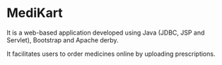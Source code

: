 # MediKart

It is a web-based application developed using Java (JDBC, JSP and Servlet), Bootstrap and Apache derby.

It facilitates users to order medicines online by uploading prescriptions.
